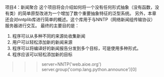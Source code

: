 项目4：新闻聚合
这个项目将会介绍如何将一个没有任何形式抽象（没有函数，没有类）的简单原型改进为一个增加了数个重要抽象特征的泛型系统。
另外，本章还会对nntplib库进行简单的概述。这个库用于与NNTP（网络新闻组传输协议）服务器进行交互。
最终的主要目的是：
1. 程序可以从多种不同的来源处收集新闻
2. 用户可以轻松添加新的新闻来源
3. 程序可以将编译好的新闻报告分发到多个目标，可是使用多种形式。
4. 程序应该可以轻松添加新的目标

>>> server=NNTP('web.aioe.org')
>>> server.group('comp.lang.python.announce')[0]